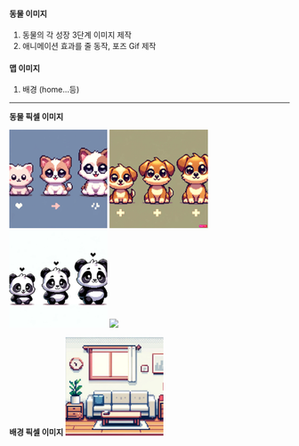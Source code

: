 #### 동물 이미지

1. 동물의 각 성장 3단계 이미지 제작
2. 애니메이션 효과를 줄 동작, 포즈 Gif 제작

#### 맵 이미지

1. 배경 (home...등)

---

**동물 픽셀 이미지**

<img src="./images/pixel_characters/cat/cats.png" width="35%">
<img src="./images/pixel_characters/dog/dogs.png" width="35%">
<img src="./images/pixel_characters/panda/pandas.png" width="35%">
<img src="./images/pixel_characters/penguin/penguin.webp" width="35%">
  
**배경 픽셀 이미지**
<img src="images/backgrounds/home/livigbackground.png" width="35%">
